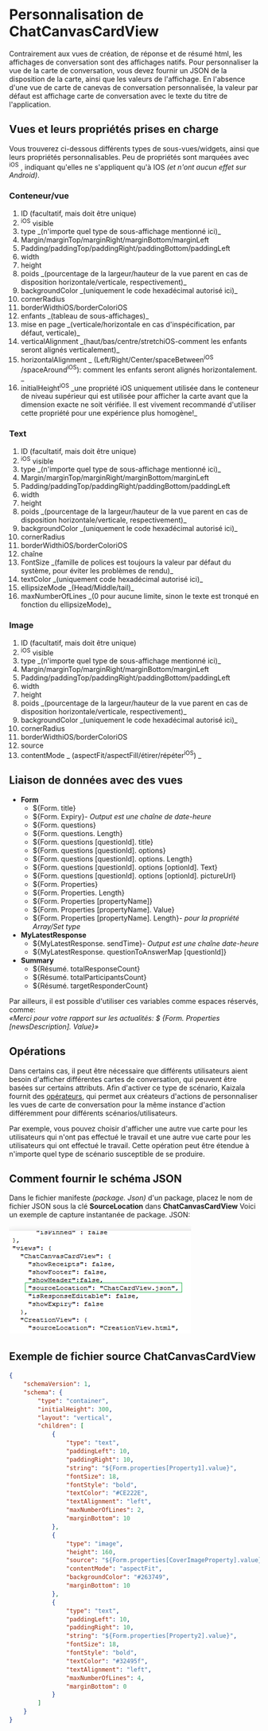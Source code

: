 # <a name="customizing-chatcanvascardview"></a>Personnalisation de ChatCanvasCardView

Contrairement aux vues de création, de réponse et de résumé html, les affichages de conversation sont des affichages natifs. Pour personnaliser la vue de la carte de conversation, vous devez fournir un JSON de la disposition de la carte, ainsi que les valeurs de l'affichage. En l'absence d'une vue de carte de canevas de conversation personnalisée, la valeur par défaut est affichage carte de conversation avec le texte du titre de l'application. 

## <a name="views-and-their-supported-properties"></a>Vues et leurs propriétés prises en charge
Vous trouverez ci-dessous différents types de sous-vues/widgets, ainsi que leurs propriétés personnalisables. Peu de propriétés sont marquées avec <sup>iOS</sup> , indiquant qu'elles ne s'appliquent qu'à IOS _(et n'ont aucun effet sur Android)_.

### <a name="container--view"></a>Conteneur/vue

<ol>
<li>ID (facultatif, mais doit être unique)</li>
<li><sup>iOS</sup> visible</li>
<li>type _(n'importe quel type de sous-affichage mentionné ici)_</li>
<li>Margin/marginTop/marginRight/marginBottom/marginLeft</li>
<li>Padding/paddingTop/paddingRight/paddingBottom/paddingLeft</li>
<li>width</li>
<li>height</li>
<li>poids _(pourcentage de la largeur/hauteur de la vue parent en cas de disposition horizontale/verticale, respectivement)_</li>
<li>backgroundColor _(uniquement le code hexadécimal autorisé ici)_</li>
<li>cornerRadius</li>
<li>borderWidthiOS/borderColoriOS</li>
<li>enfants _(tableau de sous-affichages)_</li>
<li>mise en page _(verticale/horizontale en cas d'inspécification, par défaut, verticale)_</li>
<li>verticalAlignment _(haut/bas/centre/stretchiOS-comment les enfants seront alignés verticalement)_</li>
<li>horizontalAlignment _ (Left/Right/Center/spaceBetween<sup>iOS</sup> /spaceAround<sup>iOS</sup>): comment les enfants seront alignés horizontalement. _</li>
<li>initialHeight<sup>iOS</sup> _une propriété iOS uniquement utilisée dans le conteneur de niveau supérieur qui est utilisée pour afficher la carte avant que la dimension exacte ne soit vérifiée. Il est vivement recommandé d'utiliser cette propriété pour une expérience plus homogène!_</li>
</ol>

### <a name="text"></a>Text

<ol>
<li>ID (facultatif, mais doit être unique)</li>
<li><sup>iOS</sup> visible</li>
<li>type _(n'importe quel type de sous-affichage mentionné ici)_</li>
<li>Margin/marginTop/marginRight/marginBottom/marginLeft</li>
<li>Padding/paddingTop/paddingRight/paddingBottom/paddingLeft</li>
<li>width</li>
<li>height</li>
<li>poids _(pourcentage de la largeur/hauteur de la vue parent en cas de disposition horizontale/verticale, respectivement)_</li>
<li>backgroundColor _(uniquement le code hexadécimal autorisé ici)_</li>
<li>cornerRadius</li>
<li>borderWidthiOS/borderColoriOS</li>
<li>chaîne</li>
<li>FontSize _(famille de polices est toujours la valeur par défaut du système, pour éviter les problèmes de rendu)_</li>
<li>textColor _(uniquement code hexadécimal autorisé ici)_</li>
<li>ellipsizeMode _(Head/Middle/tail)_</li>
<li>maxNumberOfLines _(0 pour aucune limite, sinon le texte est tronqué en fonction du ellipsizeMode)_</li>
</ol>


### <a name="image"></a>Image

<ol>
<li>ID (facultatif, mais doit être unique)</li>
<li><sup>iOS</sup> visible</li>
<li>type _(n'importe quel type de sous-affichage mentionné ici)_</li>
<li>Margin/marginTop/marginRight/marginBottom/marginLeft</li>
<li>Padding/paddingTop/paddingRight/paddingBottom/paddingLeft</li>
<li>width</li>
<li>height</li>
<li>poids _(pourcentage de la largeur/hauteur de la vue parent en cas de disposition horizontale/verticale, respectivement)_</li>
<li>backgroundColor _(uniquement le code hexadécimal autorisé ici)_</li>
<li>cornerRadius</li>
<li>borderWidthiOS/borderColoriOS</li>
<li>source</li>
<li>contentMode _ (aspectFit/aspectFill/étirer/répéter<sup>iOS</sup>) _</li>
</ol>



## <a name="binding-data-with-views"></a>Liaison de données avec des vues
* __Form__
  * $\{Form. title}
  * $\{Form. Expiry}- _Output est une chaîne de date-heure_
  * $\{Form. questions}
  * $\{Form. questions. Length}
  * $\{Form. questions [questionId]. title}
  * $\{Form. questions [questionId]. options}
  * $\{Form. questions [questionId]. options. Length}
  * $\{Form. questions [questionId]. options [optionId]. Text}
  * $\{Form. questions [questionId]. options [optionId]. pictureUrl}
  * $\{Form. Properties}
  * $\{Form. Properties. Length}
  * $\{Form. Properties [propertyName]}
  * $\{Form. Properties [propertyName]. Value}
  * $\{Form. Properties [propertyName]. Length}- _pour la propriété Array/Set type_
* __MyLatestResponse__
  * $\{MyLatestResponse. sendTime}- _Output est une chaîne date-heure_
  * $\{MyLatestResponse. questionToAnswerMap [questionId]}
* __Summary__
  * $\{Résumé. totalResponseCount}
  * $\{Résumé. totalParticipantsCount}
  * $\{Résumé. targetResponderCount}

Par ailleurs, il est possible d'utiliser ces variables comme espaces réservés, comme:  
_«Merci pour votre rapport sur les actualités: $ {Form. Properties [newsDescription]. Value}»_

## <a name="operations"></a>Opérations

Dans certains cas, il peut être nécessaire que différents utilisateurs aient besoin d'afficher différentes cartes de conversation, qui peuvent être basées sur certains attributs. Afin d'activer ce type de scénario, Kaizala fournit des [opérateurs](Operator.md), qui permet aux créateurs d'actions de personnaliser les vues de carte de conversation pour la même instance d'action différemment pour différents scénarios/utilisateurs.

Par exemple, vous pouvez choisir d'afficher une autre vue carte pour les utilisateurs qui n'ont pas effectué le travail et une autre vue carte pour les utilisateurs qui ont effectué le travail. Cette opération peut être étendue à n'importe quel type de scénario susceptible de se produire.

## <a name="how-to-provide-the-json-schema"></a>Comment fournir le schéma JSON
Dans le fichier manifeste _(package. Json)_ d'un package, placez le nom de fichier JSON sous la clé **SourceLocation** dans **ChatCanvasCardView** Voici un exemple de capture instantanée de package. JSON:

![capture instantanée de package. JSON](./chatcardviewjson.png)

## <a name="example-chatcanvascardview-source-file"></a>Exemple de fichier source ChatCanvasCardView
```json
{
    "schemaVersion": 1,
    "schema": {
        "type": "container",
        "initialHeight": 300,
        "layout": "vertical",
        "children": [
            {
                "type": "text",
                "paddingLeft": 10,
                "paddingRight": 10,
                "string": "${Form.properties[Property1].value}",
                "fontSize": 18,
                "fontStyle": "bold",
                "textColor": "#CE222E",
                "textAlignment": "left",
                "maxNumberOfLines": 2,
                "marginBottom": 10
            },
            {
                "type": "image",
                "height": 160,
                "source": "${Form.properties[CoverImageProperty].value}",
                "contentMode": "aspectFit",
                "backgroundColor": "#263749",
                "marginBottom": 10
            },
            {
                "type": "text",
                "paddingLeft": 10,
                "paddingRight": 10,
                "string": "${Form.properties[Property2].value}",
                "fontSize": 18,
                "fontStyle": "bold",
                "textColor": "#32495f",
                "textAlignment": "left",
                "maxNumberOfLines": 4,
                "marginBottom": 0
            }
        ]
    }
}
